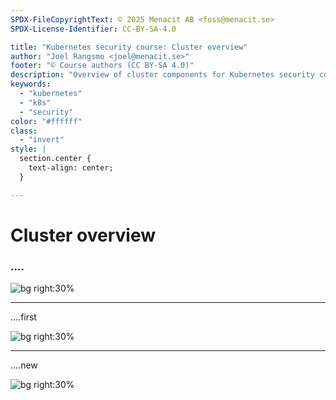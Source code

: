 ```yaml
---
SPDX-FileCopyrightText: © 2025 Menacit AB <foss@menacit.se>
SPDX-License-Identifier: CC-BY-SA-4.0

title: "Kubernetes security course: Cluster overview"
author: "Joel Rangsmo <joel@menacit.se>"
footer: "© Course authors (CC BY-SA 4.0)"
description: "Overview of cluster components for Kubernetes security course"
keywords:
  - "kubernetes"
  - "k8s"
  - "security"
color: "#ffffff"
class:
  - "invert"
style: |
  section.center {
    text-align: center;
  }

---
```

<!-- _footer: "%ATTRIBUTION_PREFIX% Jason Thibault (CC BY 2.0)" -->
# Cluster overview
### ....

![bg right:30%](images/palais_des_congres.jpg)

<!--
-->

---
<!-- _footer: "%ATTRIBUTION_PREFIX% Jason Thibault (CC BY 2.0)" -->
....first

![bg right:30%](images/palais_des_congres.jpg)

<!--
-->

---
<!-- _footer: "%ATTRIBUTION_PREFIX% " -->
....new

![bg right:30%](images/.jpg)

<!--
-->
